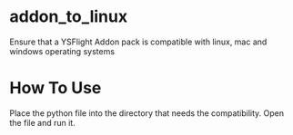 # addon_to_linux
Ensure that a YSFlight Addon pack is compatible with linux, mac and windows operating systems

# How To Use
Place the python file into the directory that needs the compatibility. Open the file and run it.

